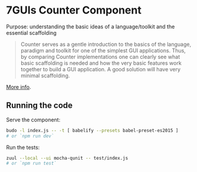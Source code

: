 # 7GUIs Counter Component

Purpose: understanding the basic ideas of a language/toolkit and the essential scaffolding

> Counter serves as a gentle introduction to the basics of the language, paradigm and toolkit for one of the simplest GUI applications. Thus, by comparing Counter implementations one can clearly see what basic scaffolding is needed and how the very basic features work together to build a GUI application. A good solution will have very minimal scaffolding.

[More info](https://github.com/eugenkiss/7guis/wiki#counter).

## Running the code

Serve the component:

```sh
budo -l index.js -- -t [ babelify --presets babel-preset-es2015 ]
# or `npm run dev`
```

Run the tests:

```sh
zuul --local --ui mocha-qunit -- test/index.js
# or `npm run test`
```

